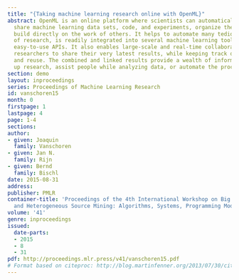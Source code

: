 ```yaml
---
title: "{Taking machine learning research online with OpenML}"
abstract: OpenML is an online platform where scientists can automatically log and
  share machine learning data sets, code, and experiments, organize them online, and
  build directly on the work of others. It helps to automate many tedious aspects
  of research, is readily integrated into several machine learning tools, and offers
  easy-to-use APIs. It also enables large-scale and real-time collaboration, allowing
  researchers to share their very latest results, while keeping track of their impact
  and reuse. The combined and linked results provide a wealth of information to speed
  up research, assist people while analyzing data, or automate the process altogether.
section: demo
layout: inproceedings
series: Proceedings of Machine Learning Research
id: vanschoren15
month: 0
firstpage: 1
lastpage: 4
page: 1-4
sections: 
author:
- given: Joaquin
  family: Vanschoren
- given: Jan N.
  family: Rijn
- given: Bernd
  family: Bischl
date: 2015-08-31
address: 
publisher: PMLR
container-title: 'Proceedings of the 4th International Workshop on Big Data, Streams
  and Heterogeneous Source Mining: Algorithms, Systems, Programming Models and Applications'
volume: '41'
genre: inproceedings
issued:
  date-parts:
  - 2015
  - 8
  - 31
pdf: http://proceedings.mlr.press/v41/vanschoren15.pdf
# Format based on citeproc: http://blog.martinfenner.org/2013/07/30/citeproc-yaml-for-bibliographies/
---
```

